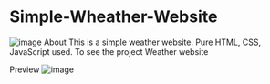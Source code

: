 # Simple-Wheather-Website
![image](https://github.com/user-attachments/assets/da1d9d1c-0059-456e-b50d-965599dc22e2)
About
This is a simple weather website.
Pure HTML, CSS, JavaScript used.
To see the project
Weather website

Preview
![image](https://github.com/user-attachments/assets/051421c0-f665-4c41-9d34-600dd9cd8630)
